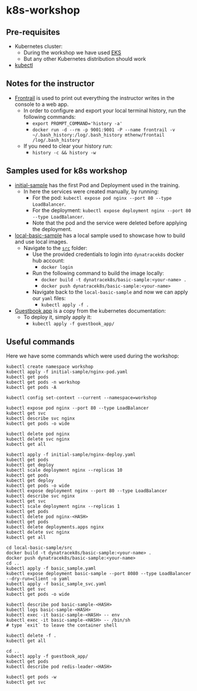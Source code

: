 # k8s-workshop

## Pre-requisites

* Kubernetes cluster:
  * During the workshop we have used [EKS](https://aws.amazon.com/eks/)
  * But any other Kubernetes distribution should work
* [kubectl](https://kubernetes.io/docs/tasks/tools/#kubectl)

## Notes for the instructor

* [Frontrail](https://github.com/mthenw/frontail) is used to print out everything the instructor writes in the console to a web app.
  * In order to configure and export your local terminal history, run the following commands:
    * `export PROMPT_COMMAND='history -a'`
    * `docker run -d --rm -p 9001:9001 -P --name frontrail -v ~/.bash_history:/log/.bash_history mthenw/frontail /log/.bash_history`
  * If you need to clear your history run:
    * `history -c && history -w`

## Samples used for k8s workshop  

* [initial-sample](initial-sample) has the first Pod and Deployment used in the training.
  * In here the services were created manually, by running:
    * For the pod: `kubectl expose pod nginx --port 80 --type LoadBalancer`.
    * For the deployment: `kubectl expose deployment nginx --port 80 --type LoadBalancer`.
    * Note that the pod and the service were deleted before applying the deployment.
* [local-basic-sample](local-basic-sample) has a local sample used to showcase how to build and use local images.
  * Navigate to the [`src`](local-basic-sample/src/) folder:
    * Use the provided credentials to login into `dynatracek8s` docker hub account:
      * `docker login`
    * Run the following command to build the image locally:
      * `docker build -t dynatracek8s/basic-sample:<your-name> .`
      * `docker push dynatracek8s/basic-sample:<your-name>`
    * Navigate back to the `local-basic-sample` and now we can apply our `yaml` files:
      * `kubectl apply -f .`
* [Guestbook app](https://kubernetes.io/docs/tutorials/stateless-application/guestbook/) is a copy from the kubernetes documentation:
  * To deploy it, simply apply it:
    * `kubectl apply -f guestbook_app/`

## Useful commands

Here we have some commands which were used during the workshop:

```shell
kubectl create namespace workshop
kubectl apply -f initial-sample/nginx-pod.yaml 
kubectl get pods
kubectl get pods -n workshop 
kubectl get pods -A

kubectl config set-context --current --namespace=workshop

kubectl expose pod nginx --port 80 --type LoadBalancer
kubectl get svc
kubectl describe svc nginx 
kubectl get pods -o wide

kubectl delete pod nginx 
kubectl delete svc nginx 
kubectl get all

kubectl apply -f initial-sample/nginx-deploy.yaml 
kubectl get pods
kubectl get deploy
kubectl scale deployment nginx --replicas 10
kubectl get pods
kubectl get deploy
kubectl get pods -o wide
kubectl expose deployment nginx --port 80 --type LoadBalancer
kubectl describe svc nginx 
kubectl get svc
kubectl scale deployment nginx --replicas 1
kubectl get pods
kubectl delete pod nginx-<HASH> 
kubectl get pods
kubectl delete deployments.apps nginx 
kubectl delete svc nginx 
kubectl get all

cd local-basic-sample/src
docker build -t dynatracek8s/basic-sample:<your-name> .
docker push dynatracek8s/basic-sample:<your-name>
cd ..
kubectl apply -f basic_sample.yaml 
kubectl expose deployment basic-sample --port 8080 --type LoadBalancer --dry-run=client -o yaml
kubectl apply -f basic_sample_svc.yaml 
kubectl get svc
kubectl get pods -o wide

kubectl describe pod basic-sample-<HASH>
kubectl logs basic-sample-<HASH>
kubectl exec -it basic-sample-<HASH> -- env
kubectl exec -it basic-sample-<HASH> -- /bin/sh
# type `exit` to leave the container shell

kubectl delete -f .
kubectl get all

cd ..
kubectl apply -f guestbook_app/
kubectl get pods
kubectl describe pod redis-leader-<HASH>

kubectl get pods -w
kubectl get svc
```
